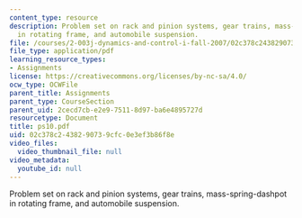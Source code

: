 ```yaml
---
content_type: resource
description: Problem set on rack and pinion systems, gear trains, mass-spring-dashpot
  in rotating frame, and automobile suspension.
file: /courses/2-003j-dynamics-and-control-i-fall-2007/02c378c2438290739cfc0e3ef3b86f8e_ps10.pdf
file_type: application/pdf
learning_resource_types:
- Assignments
license: https://creativecommons.org/licenses/by-nc-sa/4.0/
ocw_type: OCWFile
parent_title: Assignments
parent_type: CourseSection
parent_uid: 2cecd7cb-e2e9-7511-8d97-ba6e4895727d
resourcetype: Document
title: ps10.pdf
uid: 02c378c2-4382-9073-9cfc-0e3ef3b86f8e
video_files:
  video_thumbnail_file: null
video_metadata:
  youtube_id: null
---
```

Problem set on rack and pinion systems, gear trains, mass-spring-dashpot in rotating frame, and automobile suspension.
